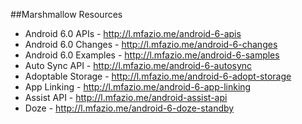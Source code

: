 ##Marshmallow Resources

+ Android 6.0 APIs - http://l.mfazio.me/android-6-apis
+ Android 6.0 Changes - http://l.mfazio.me/android-6-changes
+ Android 6.0 Examples - http://l.mfazio.me/android-6-samples
+ Auto Sync API - http://l.mfazio.me/android-6-autosync
+ Adoptable Storage - http://l.mfazio.me/android-6-adopt-storage
+ App Linking - http://l.mfazio.me/android-6-app-linking
+ Assist API - http://l.mfazio.me/android-assist-api
+ Doze - http://l.mfazio.me/android-6-doze-standby